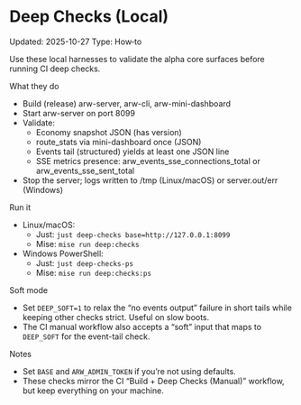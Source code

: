 # Deep Checks (Local)
Updated: 2025-10-27
Type: How‑to

Use these local harnesses to validate the alpha core surfaces before running CI deep checks.

What they do

- Build (release) arw-server, arw-cli, arw-mini-dashboard
- Start arw-server on port 8099
- Validate:
  - Economy snapshot JSON (has version)
  - route_stats via mini-dashboard once (JSON)
  - Events tail (structured) yields at least one JSON line
  - SSE metrics presence: arw_events_sse_connections_total or arw_events_sse_sent_total
- Stop the server; logs written to /tmp (Linux/macOS) or server.out/err (Windows)

Run it

- Linux/macOS:
  - Just: `just deep-checks base=http://127.0.0.1:8099`
  - Mise: `mise run deep:checks`
- Windows PowerShell:
  - Just: `just deep-checks-ps`
  - Mise: `mise run deep:checks:ps`

Soft mode

- Set `DEEP_SOFT=1` to relax the “no events output” failure in short tails while keeping other checks strict. Useful on slow boots.
- The CI manual workflow also accepts a “soft” input that maps to `DEEP_SOFT` for the event-tail check.

Notes

- Set `BASE` and `ARW_ADMIN_TOKEN` if you’re not using defaults.
- These checks mirror the CI “Build + Deep Checks (Manual)” workflow, but keep everything on your machine.
